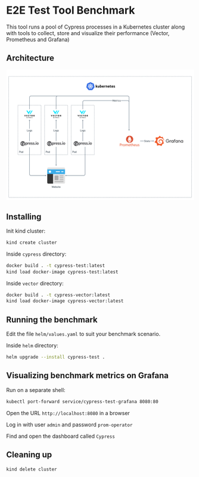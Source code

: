 # E2E Test Tool Benchmark 

This tool runs a pool of Cypress processes in a Kubernetes cluster along with tools to collect, store and visualize their performance (Vector, Prometheus and Grafana)

## Architecture

![Architecture](docs/architecture.png?raw=true)

## Installing

Init kind cluster:
```bash
kind create cluster
```

Inside `cypress` directory:
```bash
docker build . -t cypress-test:latest
kind load docker-image cypress-test:latest
```

Inside `vector` directory:
```bash
docker build . -t cypress-vector:latest
kind load docker-image cypress-vector:latest
```

## Running the benchmark

Edit the file `helm/values.yaml` to suit your benchmark scenario.

Inside `helm` directory:
```bash
helm upgrade --install cypress-test .
```

## Visualizing benchmark metrics on Grafana

Run on a separate shell:
```bash
kubectl port-forward service/cypress-test-grafana 8080:80
```

Open the URL `http://localhost:8080` in a browser

Log in with user `admin` and password `prom-operator`

Find and open the dashboard called `Cypress`

## Cleaning up

```bash
kind delete cluster
```
